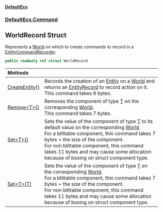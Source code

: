 #### [DefaultEcs](DefaultEcs.md 'DefaultEcs')
### [DefaultEcs.Command](DefaultEcs.md#DefaultEcs_Command 'DefaultEcs.Command')
## WorldRecord Struct
Represents a [World](World.md 'DefaultEcs.World') on which to create commands to record in a [EntityCommandRecorder](EntityCommandRecorder.md 'DefaultEcs.Command.EntityCommandRecorder').  
```csharp
public readonly ref struct WorldRecord
```

| Methods | |
| :--- | :--- |
| [CreateEntity()](WorldRecord_CreateEntity().md 'DefaultEcs.Command.WorldRecord.CreateEntity()') | Records the creation of an [Entity](Entity.md 'DefaultEcs.Entity') on a [World](World.md 'DefaultEcs.World') and returns an [EntityRecord](EntityRecord.md 'DefaultEcs.Command.EntityRecord') to record action on it.<br/>This command takes 9 bytes.<br/> |
| [Remove&lt;T&gt;()](WorldRecord_Remove_T_().md 'DefaultEcs.Command.WorldRecord.Remove&lt;T&gt;()') | Removes the component of type [T](WorldRecord_Remove_T_().md#DefaultEcs_Command_WorldRecord_Remove_T_()_T 'DefaultEcs.Command.WorldRecord.Remove&lt;T&gt;().T') on the corresponding [World](World.md 'DefaultEcs.World').<br/>This command takes 7 bytes.<br/> |
| [Set&lt;T&gt;()](WorldRecord_Set_T_().md 'DefaultEcs.Command.WorldRecord.Set&lt;T&gt;()') | Sets the value of the component of type [T](WorldRecord_Set_T_().md#DefaultEcs_Command_WorldRecord_Set_T_()_T 'DefaultEcs.Command.WorldRecord.Set&lt;T&gt;().T') to its default value on the corresponding [World](World.md 'DefaultEcs.World').<br/>For a blittable component, this command takes 7 bytes + the size of the component.<br/>For non blittable component, this command takes 11 bytes and may cause some allocation because of boxing on struct component type.<br/> |
| [Set&lt;T&gt;(T)](WorldRecord_Set_T_(T).md 'DefaultEcs.Command.WorldRecord.Set&lt;T&gt;(T)') | Sets the value of the component of type [T](WorldRecord_Set_T_(T).md#DefaultEcs_Command_WorldRecord_Set_T_(T)_T 'DefaultEcs.Command.WorldRecord.Set&lt;T&gt;(T).T') on the corresponding [World](World.md 'DefaultEcs.World').<br/>For a blittable component, this command takes 7 bytes + the size of the component.<br/>For non blittable component, this command takes 11 bytes and may cause some allocation because of boxing on struct component type.<br/> |
